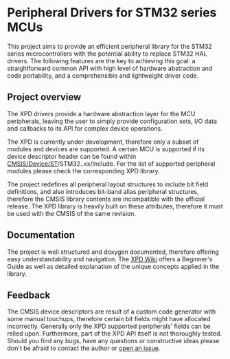 # Peripheral Drivers for STM32 series MCUs

This project aims to provide an efficient peripheral library for the STM32 series microcontrollers with the potential ability to replace STM32 HAL drivers. The following features are the key to achieving this goal: a straightforward common API with high level of hardware abstraction and code portability, and a comprehensible and lightweight driver code.

## Project overview

The XPD drivers provide a hardware abstraction layer for the MCU peripherals, leaving the user to simply provide configuration sets, I/O data and callbacks to its API for complex device operations.

The XPD is currently under development, therefore only a subset of modules and devices are supported. A certain MCU is supported if its device descriptor header can be found within [CMSIS/Device/ST](/tree/master/CMSIS/Device/ST)/STM32..xx/Include. For the list of supported peripheral modules please check the corresponding XPD library.

The project redefines all peripheral layout structures to include bit field definitions, and also introduces bit-band alias peripheral structures, therefore the CMSIS library contents are incompatible with the official release. The XPD library is heavily built on these attributes, therefore it must be used with the CMSIS of the same revision.

## Documentation

The project is well structured and doxygen documented, therefore offering easy understandability and navigation. The [XPD Wiki](/wiki) offers a Beginner's Guide as well as detailed explanation of the unique concepts applied in the library.

## Feedback

The CMSIS device descriptors are result of a custom code generator with some manual touchups, therefore certain bit fields might have allocated incorrectly. Generally only the XPD supported peripherals' fields can be relied upon. Furthermore, part of the XPD API itself is not thoroughly tested. Should you find any bugs, have any questions or constructive ideas please don't be afraid to contact the author or [open an issue](/issues/new).
